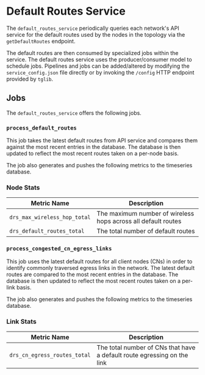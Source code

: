 # Default Routes Service
The `default_routes_service` periodically queries each network's API service
for the default routes used by the nodes in the topology via the
`getDefaultRoutes` endpoint.

The default routes are then consumed by specialized jobs within the service.
The default routes service uses the producer/consumer model to schedule jobs.
Pipelines and jobs can be added/altered by modifying the `service_config.json`
file directly or by invoking the `/config` HTTP endpoint provided by `tglib`.

## Jobs
The `default_routes_service` offers the following jobs.

### `process_default_routes`
This job takes the latest default routes from API service and compares them
against the most recent entries in the database. The database is then updated
to reflect the most recent routes taken on a per-node basis.

The job also generates and pushes the following metrics to the timeseries
database.

### Node Stats
| Metric Name                  | Description                                                   |
| ---------------------------- | ------------------------------------------------------------- |
| `drs_max_wireless_hop_total` | The maximum number of wireless hops across all default routes |
| `drs_default_routes_total`   | The total number of default routes                            |

### `process_congested_cn_egress_links`
This job uses the latest default routes for all client nodes (CNs) in order to
identify commonly traversed egress links in the network. The latest default
routes are compared to the most recent entries in the database. The database
is then updated to reflect the most recent routes taken on a per-link basis.

The job also generates and pushes the following metrics to the timeseries
database.

### Link Stats
| Metric Name                  | Description                                                             |
| ---------------------------- | ----------------------------------------------------------------------- |
| `drs_cn_egress_routes_total` | The total number of CNs that have a default route egressing on the link |
